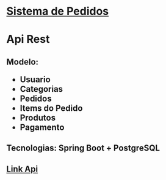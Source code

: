 <h1><a href="https://app-sispedido.herokuapp.com/users">Sistema de Pedidos</a></h1>
<h1>Api Rest</h1>
<h2>Modelo: 
<ul>
    <li>Usuario</li>
    <li>Categorias</li>
    <li>Pedidos</li>
    <li>Items do Pedido</li>
    <li>Produtos</li>
    <li>Pagamento</li>
</ul></h2>
<h2>Tecnologias: Spring Boot + PostgreSQL</h2>
<h2><a href="https://app-sispedido.herokuapp.com/users">Link Api</a></h2>